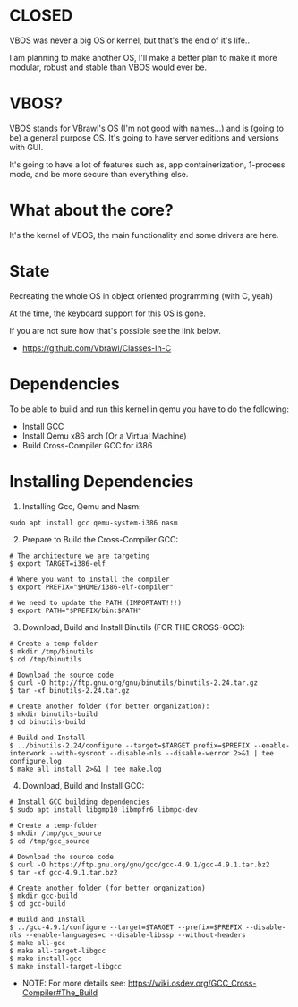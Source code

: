 # CLOSED
VBOS was never a big OS or kernel, but that's the end of it's life..

I am planning to make another OS, I'll make a better plan to make it
more modular, robust and stable than VBOS would ever be.


# VBOS?
VBOS stands for VBrawl's OS (I'm not good with names...) and is (going to be) a general purpose OS. It's going to have server editions and versions with GUI.

It's going to have a lot of features such as, app containerization, 1-process mode, and be more secure than everything else.



# What about the core?
It's the kernel of VBOS, the main functionality and some drivers are here.


# State
Recreating the whole OS in object oriented programming (with C, yeah)

At the time, the keyboard support for this OS is gone.


If you are not sure how that's possible see the link below.

* https://github.com/Vbrawl/Classes-In-C



# Dependencies
To be able to build and run this kernel in qemu you have to do the following:

- Install GCC
- Install Qemu x86 arch (Or a Virtual Machine)
- Build Cross-Compiler GCC for i386


# Installing Dependencies
1) Installing Gcc, Qemu and Nasm:

```
sudo apt install gcc qemu-system-i386 nasm
```

2) Prepare to Build the Cross-Compiler GCC:

```
# The architecture we are targeting
$ export TARGET=i386-elf

# Where you want to install the compiler
$ export PREFIX="$HOME/i386-elf-compiler"

# We need to update the PATH (IMPORTANT!!!)
$ export PATH="$PREFIX/bin:$PATH"
```

3) Download, Build and Install Binutils (FOR THE CROSS-GCC):

```
# Create a temp-folder
$ mkdir /tmp/binutils
$ cd /tmp/binutils

# Download the source code
$ curl -O http://ftp.gnu.org/gnu/binutils/binutils-2.24.tar.gz
$ tar -xf binutils-2.24.tar.gz

# Create another folder (for better organization):
$ mkdir binutils-build
$ cd binutils-build

# Build and Install
$ ../binutils-2.24/configure --target=$TARGET prefix=$PREFIX --enable-interwork --with-sysroot --disable-nls --disable-werror 2>&1 | tee configure.log
$ make all install 2>&1 | tee make.log
```

4) Download, Build and Install GCC:

```
# Install GCC building dependencies
$ sudo apt install libgmp10 libmpfr6 libmpc-dev

# Create a temp-folder
$ mkdir /tmp/gcc_source
$ cd /tmp/gcc_source

# Download the source code
$ curl -O https://ftp.gnu.org/gnu/gcc/gcc-4.9.1/gcc-4.9.1.tar.bz2
$ tar -xf gcc-4.9.1.tar.bz2

# Create another folder (for better organization)
$ mkdir gcc-build
$ cd gcc-build

# Build and Install
$ ../gcc-4.9.1/configure --target=$TARGET --prefix=$PREFIX --disable-nls --enable-languages=c --disable-libssp --without-headers
$ make all-gcc
$ make all-target-libgcc
$ make install-gcc
$ make install-target-libgcc
```


- NOTE: For more details see: https://wiki.osdev.org/GCC_Cross-Compiler#The_Build
